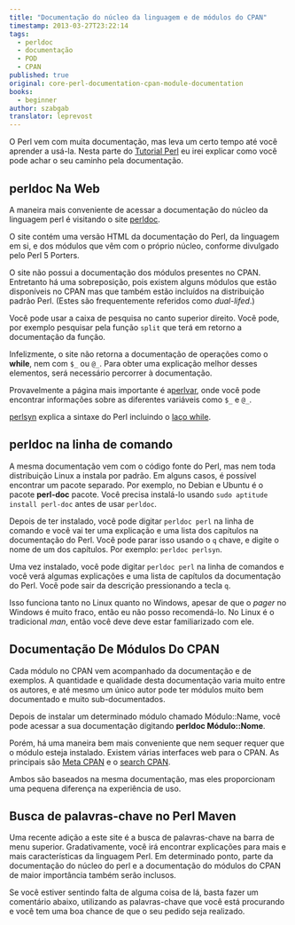 ```yaml
---
title: "Documentação do núcleo da linguagem e de módulos do CPAN"
timestamp: 2013-03-27T23:22:14
tags:
  - perldoc
  - documentação
  - POD
  - CPAN
published: true
original: core-perl-documentation-cpan-module-documentation
books:
  - beginner
author: szabgab
translator: leprevost
---
```



O Perl vem com muita documentação, mas leva um certo tempo até você aprender a usá-la.
Nesta parte do [Tutorial Perl](/perl-tutorial) eu irei explicar como
você pode achar o seu caminho pela documentação.


## perldoc Na Web

A maneira mais conveniente de acessar a documentação do núcleo da
linguagem perl é visitando o site [perldoc](http://perldoc.perl.org/).

O site contém uma versão HTML da documentação do Perl, da linguagem em si,
e dos módulos que vêm com o próprio núcleo, conforme divulgado pelo Perl 5 Porters.

O site não possui a documentação dos módulos presentes no CPAN.
Entretanto há uma sobreposição, pois existem alguns módulos que estão disponíveis
no CPAN mas que também estão incluídos na distribuição padrão Perl.
(Estes são frequentemente referidos como <i>dual-lifed</i>.)

Você pode usar a caixa de pesquisa no canto superior direito. Você pode, por exemplo pesquisar
pela função `split` que terá em retorno a documentação da função.

Infelizmente, o site não retorna a documentação de operações como o <b>while</b>, nem com
`$_` ou `@_`. Para obter uma explicação melhor desses elementos, será
necessário percorrer à documentação.

Provavelmente a página mais importante é a[perlvar](http://perldoc.perl.org/perlvar.html),
onde você pode encontrar informações sobre as diferentes variáveis como `$_` e `@_`.

[perlsyn](http://perldoc.perl.org/perlsyn.html) explica a sintaxe do Perl
incluindo o [laço while](/laco-while).

## perldoc na linha de comando

A mesma documentação vem com o código fonte do Perl, mas nem
toda distribuição Linux a instala por padrão. Em alguns casos,
é possível encontrar um pacote separado. Por exemplo, no Debian e Ubuntu é o pacote <b>perl-doc</b>
pacote. Você precisa instalá-lo usando `sudo aptitude install perl-doc`
antes de usar `perldoc`.

Depois de ter instalado, você pode digitar `perldoc perl` na linha de comando
e você vai ter uma explicação e uma lista dos capítulos na documentação do Perl.
Você pode parar isso usando o `q` chave, e digite o nome de um dos capítulos.
Por exemplo: `perldoc perlsyn`.

Uma vez instalado, você pode digitar `perldoc perl` na linha de comandos e você verá algumas explicações e uma lista de capítulos da documentação do Perl.
Você pode sair da descrição pressionando a tecla `q`.

Isso funciona tanto no Linux quanto no Windows, apesar de que o <i>pager</i> no Windows é muito fraco,
então eu não posso recomendá-lo. No Linux é o tradicional <i>man</i>, então você deve deve estar familiarizado com ele.

## Documentação De Módulos Do CPAN

Cada módulo no CPAN vem acompanhado da documentação e de exemplos.
A quantidade e qualidade desta documentação varia muito entre os autores, e até mesmo um único autor pode ter módulos muito bem documentado e muito sub-documentados.

Depois de instalar um determinado módulo chamado Módulo::Name, você pode acessar a sua documentação digitando <b>perldoc Módulo::Nome</b>.

Porém, há uma maneira bem mais conveniente que nem sequer requer que o módulo esteja instalado.
Existem várias interfaces web para o CPAN. As principais são [Meta CPAN](http://metacpan.org/) e o [search CPAN](http://search.cpan.org/).

Ambos são baseados na mesma documentação, mas eles proporcionam uma pequena diferença na experiência de uso.

## Busca de palavras-chave no Perl Maven

Uma recente adição a este site é a busca de palavras-chave na barra de menu superior.
Gradativamente, você irá encontrar explicações para mais e mais características da linguagem Perl.
Em determinado ponto, parte da documentação do núcleo do perl e a documentação do módulos do CPAN de maior importância também serão inclusos.

Se você estiver sentindo falta de alguma coisa de lá, basta fazer um comentário abaixo,
utilizando as palavras-chave que você está procurando e você tem uma boa chance de
que o seu pedido seja realizado.

